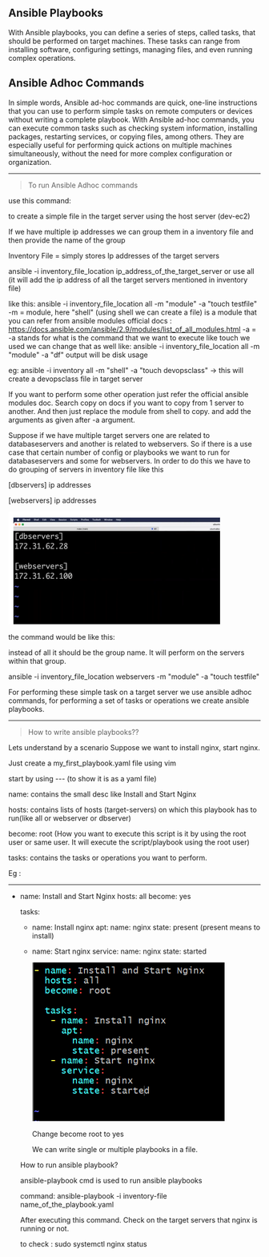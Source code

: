 ## Ansible Playbooks

With Ansible playbooks, you can define a series of steps, called tasks, that should be performed on target machines. These tasks can range from installing software, configuring settings, managing files, and even running complex operations.

## Ansible Adhoc Commands

In simple words, Ansible ad-hoc commands are quick, one-line instructions that you can use to perform simple tasks on remote computers or devices without writing a complete playbook. With Ansible ad-hoc commands, you can execute common tasks such as checking system information, installing packages, restarting services, or copying files, among others. They are especially useful for performing quick actions on multiple machines simultaneously, without the need for more complex configuration or organization.

---

> To run Ansible Adhoc commands

use this command:

to create a simple file in the target server using the host server (dev-ec2)

If we have multiple ip addresses we can group them in a inventory file and then provide the name of the group

Inventory File = simply stores Ip addresses of the target servers

ansible -i inventory_file_location ip_address_of_the_target_server or use all (it will add the ip address of all the target servers mentioned in inventory file)

like this: ansible -i inventory_file_location all -m "module" -a "touch testfile"
-m = module, here "shell" (using shell we can create a file) is a module that you can refer from ansible modules official docs : https://docs.ansible.com/ansible/2.9/modules/list_of_all_modules.html
-a = -a stands for what is the command that we want to execute like touch we used we can change that as well
like: ansible -i inventory_file_location all -m "module" -a "df"
output will be disk usage

eg: ansible -i inventory all -m "shell" -a "touch devopsclass" -> this will create a devopsclass file in target server

If you want to perform some other operation just refer the official ansible modules doc. Search copy on docs if you want to copy from 1 server to another. And then just replace the module from shell to copy. and add the arguments as given after -a argument.

Suppose if we have multiple target servers one are related to databaseservers and another is related to webservers. So if there is a use case that certain number of config or playbooks we want to run for databaseservers and some for webservers. In order to do this we have to do grouping of servers in inventory file like this

[dbservers]
ip addresses

[webservers]
ip addresses

![Alt text](image.png)

the command would be like this:

instead of all it should be the group name. It will perform on the servers within that group.

ansible -i inventory_file_location webservers -m "module" -a "touch testfile"

For performing these simple task on a target server we use ansible adhoc commands, for performing a set of tasks or operations we create ansible playbooks.

---

> How to write ansible playbooks??

Lets understand by a scenario Suppose we want to install nginx, start nginx.

Just create a my_first_playbook.yaml file using vim

start by using --- (to show it is as a yaml file)

name: contains the small desc like Install and Start Nginx

hosts: contains lists of hosts (target-servers) on which this playbook has to run(like all or webserver or dbserver)

become: root (How you want to execute this script is it by using the root user or same user. It will execute the script/playbook using the root user)

tasks: contains the tasks or operations you want to perform.

Eg :

---

- name: Install and Start Nginx
  hosts: all
  become: yes

  tasks:

  - name: Install nginx
    apt:
    name: nginx
    state: present (present means to install)
    <!-- shell: apt install nginx It is equivalent to above command -->

  - name: Start nginx
    service:
    name: nginx
    state: started

    ![Alt text](image-1.png)

    Change become root to yes

    <!-- Proper Indentation should be there, Indent is not working due to prettier extention -->

    We can write single or multiple playbooks in a file.

  How to run ansible playbook?

  ansible-playbook cmd is used to run ansible playbooks

  command: ansible-playbook -i inventory-file name_of_the_playbook.yaml

  After executing this command. Check on the target servers that nginx is running or not.

  to check : sudo systemctl nginx status
